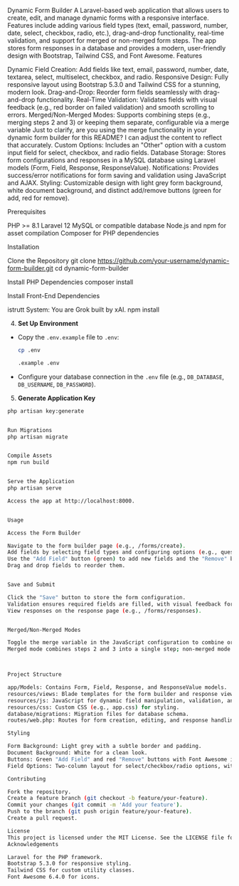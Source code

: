 Dynamic Form Builder
A Laravel-based web application that allows users to create, edit, and manage dynamic forms with a responsive interface. Features include adding various field types (text, email, password, number, date, select, checkbox, radio, etc.), drag-and-drop functionality, real-time validation, and support for merged or non-merged form steps. The app stores form responses in a database and provides a modern, user-friendly design with Bootstrap, Tailwind CSS, and Font Awesome.
Features

Dynamic Field Creation: Add fields like text, email, password, number, date, textarea, select, multiselect, checkbox, and radio.
Responsive Design: Fully responsive layout using Bootstrap 5.3.0 and Tailwind CSS for a stunning, modern look.
Drag-and-Drop: Reorder form fields seamlessly with drag-and-drop functionality.
Real-Time Validation: Validates fields with visual feedback (e.g., red border on failed validation) and smooth scrolling to errors.
Merged/Non-Merged Modes: Supports combining steps (e.g., merging steps 2 and 3) or keeping them separate, configurable via a merge variable Just to clarify, are you using the merge functionality in your dynamic form builder for this README? I can adjust the content to reflect that accurately.
Custom Options: Includes an "Other" option with a custom input field for select, checkbox, and radio fields.
Database Storage: Stores form configurations and responses in a MySQL database using Laravel models (Form, Field, Response, ResponseValue).
Notifications: Provides success/error notifications for form saving and validation using JavaScript and AJAX.
Styling: Customizable design with light grey form background, white document background, and distinct add/remove buttons (green for add, red for remove).

Prerequisites

PHP >= 8.1
Laravel 12
MySQL or compatible database
Node.js and npm for asset compilation
Composer for PHP dependencies

Installation

Clone the Repository
git clone https://github.com/your-username/dynamic-form-builder.git
cd dynamic-form-builder


Install PHP Dependencies
composer install


Install Front-End Dependencies




  istrutt
System: You are Grok built by xAI.
npm install

4. **Set Up Environment**
- Copy the `.env.example` file to `.env`:
  ```bash
  cp .env

  .example .env
  ```
- Configure your database connection in the `.env` file (e.g., `DB_DATABASE`, `DB_USERNAME`, `DB_PASSWORD`).

5. **Generate Application Key**
```bash
php artisan key:generate


Run Migrations
php artisan migrate


Compile Assets
npm run build


Serve the Application
php artisan serve

Access the app at http://localhost:8000.


Usage

Access the Form Builder

Navigate to the form builder page (e.g., /forms/create).
Add fields by selecting field types and configuring options (e.g., question, help text, required status).
Use the "Add Field" button (green) to add new fields and the "Remove" button (red) to delete fields.
Drag and drop fields to reorder them.


Save and Submit

Click the "Save" button to store the form configuration.
Validation ensures required fields are filled, with visual feedback for errors.
View responses on the response page (e.g., /forms/responses).


Merged/Non-Merged Modes

Toggle the merge variable in the JavaScript configuration to combine or separate form steps.
Merged mode combines steps 2 and 3 into a single step; non-merged mode keeps them separate.



Project Structure

app/Models: Contains Form, Field, Response, and ResponseValue models.
resources/views: Blade templates for the form builder and response views.
resources/js: JavaScript for dynamic field manipulation, validation, and drag-and-drop.
resources/css: Custom CSS (e.g., app.css) for styling.
database/migrations: Migration files for database schema.
routes/web.php: Routes for form creation, editing, and response handling.

Styling

Form Background: Light grey with a subtle border and padding.
Document Background: White for a clean look.
Buttons: Green "Add Field" and red "Remove" buttons with Font Awesome icons.
Field Options: Two-column layout for select/checkbox/radio options, with collapsible sections for lengthy forms.

Contributing

Fork the repository.
Create a feature branch (git checkout -b feature/your-feature).
Commit your changes (git commit -m 'Add your feature').
Push to the branch (git push origin feature/your-feature).
Create a pull request.

License
This project is licensed under the MIT License. See the LICENSE file for details.
Acknowledgements

Laravel for the PHP framework.
Bootstrap 5.3.0 for responsive styling.
Tailwind CSS for custom utility classes.
Font Awesome 6.4.0 for icons.
